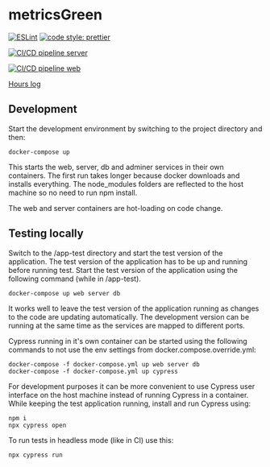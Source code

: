 # metricsGreen

[![ESLint](https://github.com/thomsva/metricsGreen/actions/workflows/eslint.yml/badge.svg)](https://github.com/thomsva/metricsGreen/actions/workflows/eslint.yml)
[![code style: prettier](https://img.shields.io/badge/code_style-prettier-ff69b4.svg?style=flat-square)](https://github.com/prettier/prettier)

[![CI/CD pipeline server](https://github.com/thomsva/metricsGreen/actions/workflows/deploy-server.yml/badge.svg)](https://github.com/thomsva/metricsGreen/actions/workflows/deploy-server.yml)

[![CI/CD pipeline web](https://github.com/thomsva/metricsGreen/actions/workflows/deploy-web.yml/badge.svg)](https://github.com/thomsva/metricsGreen/actions/workflows/deploy-web.yml)

[Hours log](hours.md)

## Development

Start the development environment by switching to the project directory and
then:

```
docker-compose up
```

This starts the web, server, db and adminer services in their own containers.
The first run takes longer because docker downloads and installs everything. The
node_modules folders are reflected to the host machine so no need to run npm
install.

The web and server containers are hot-loading on code change.

## Testing locally

Switch to the /app-test directory and start the test version of the application.
The test version of the application has to be up and running before running
test. Start the test version of the application using the following command
(while in /app-test).

```
docker-compose up web server db
```

It works well to leave the test version of the application running as changes to
the code are updating automatically. The development version can be running at
the same time as the services are mapped to different ports.

Cypress running in it's own container can be started using the following
commands to not use the env settings from docker.compose.override.yml:

```
docker-compose -f docker-compose.yml up web server db
docker-compose -f docker-compose.yml up cypress
```

For development purposes it can be more convenient to use Cypress user interface
on the host machine instead of running Cypress in a container. While keeping the
test application running, install and run Cypress using:

```
npm i
npx cypress open
```

To run tests in headless mode (like in CI) use this:

```
npx cypress run
```

